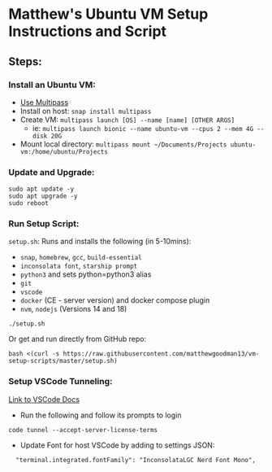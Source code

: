 # Matthew's Ubuntu VM Setup Instructions and Script

## **Steps:**

### Install an Ubuntu VM:

- [Use Multipass](https://multipass.run/docs/installing-on-linux)
- Install on host: `snap install multipass`
- Create VM: `multipass launch [OS] --name [name] [OTHER ARGS]`
  - ie: `multipass launch bionic --name ubuntu-vm --cpus 2 --mem 4G --disk 20G`
- Mount local directory: `multipass mount ~/Documents/Projects ubuntu-vm:/home/ubuntu/Projects`

### Update and Upgrade:

```
sudo apt update -y
sudo apt upgrade -y
sudo reboot
```

### Run Setup Script:

`setup.sh`: Runs and installs the following (in 5-10mins):

- `snap`, `homebrew`, `gcc`, `build-essential`
- `inconsolata font`, `starship prompt`
- `python3` and sets python=python3 alias
- `git`
- `vscode`
- `docker` (CE - server version) and docker compose plugin
- `nvm`, `nodejs` (Versions 14 and 18)

```
./setup.sh
```

Or get and run directly from GitHub repo:

```
bash <(curl -s https://raw.githubusercontent.com/matthewgoodman13/vm-setup-scripts/master/setup.sh)
```

### Setup VSCode Tunneling:

[Link to VSCode Docs](https://code.visualstudio.com/docs/remote/tunnels)

- Run the following and follow its prompts to login

```
code tunnel --accept-server-license-terms
```

- Update Font for host VSCode by adding to settings JSON:

```
  "terminal.integrated.fontFamily": "InconsolataLGC Nerd Font Mono",
```
